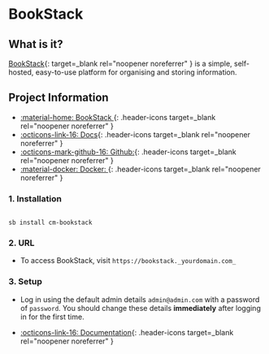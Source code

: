 # BookStack

## What is it?

[BookStack](https://www.bookstackapp.com/){: target=_blank rel="noopener noreferrer" } is a simple, self-hosted, easy-to-use platform for organising and storing information.

## Project Information

- [:material-home: BookStack ](https://www.bookstackapp.com/){: .header-icons target=_blank rel="noopener noreferrer" }
- [:octicons-link-16: Docs](https://www.bookstackapp.com/docs){: .header-icons target=_blank rel="noopener noreferrer" }
- [:octicons-mark-github-16: Github:](https://github.com/BookStackApp/BookStack){: .header-icons target=_blank rel="noopener noreferrer" }
- [:material-docker: Docker: ](https://hub.docker.com/r/linuxserver/bookstack){: .header-icons target=_blank rel="noopener noreferrer" }

### 1. Installation

``` shell

sb install cm-bookstack

```

### 2. URL

- To access BookStack, visit `https://bookstack._yourdomain.com_`

### 3. Setup

-  Log in using the default admin details `admin@admin.com` with a password of `password`. You should change these details **immediately** after logging in for the first time.

- [:octicons-link-16: Documentation](https://www.bookstackapp.com/docs){: .header-icons target=_blank rel="noopener noreferrer" }
